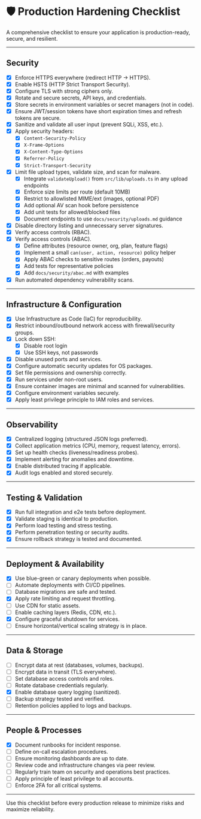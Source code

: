 # 🛡️ Production Hardening Checklist

A comprehensive checklist to ensure your application is production-ready, secure, and resilient.

---

## Security

- [x] Enforce HTTPS everywhere (redirect HTTP → HTTPS).
- [x] Enable HSTS (HTTP Strict Transport Security).
- [x] Configure TLS with strong ciphers only.
- [x] Rotate and secure secrets, API keys, and credentials.
- [x] Store secrets in environment variables or secret managers (not in code).
- [x] Ensure JWT/session tokens have short expiration times and refresh tokens are secure.
- [x] Sanitize and validate all user input (prevent SQLi, XSS, etc.).
- [x] Apply security headers:
  - [x] `Content-Security-Policy`
  - [x] `X-Frame-Options`
  - [x] `X-Content-Type-Options`
  - [x] `Referrer-Policy`
  - [x] `Strict-Transport-Security`
- [x] Limit file upload types, validate size, and scan for malware.
  - [x] Integrate `validateUpload()` from `src/lib/uploads.ts` in any upload endpoints
  - [x] Enforce size limits per route (default 10MB)
  - [x] Restrict to allowlisted MIME/ext (images, optional PDF)
  - [x] Add optional AV scan hook before persistence
  - [x] Add unit tests for allowed/blocked files
  - [x] Document endpoints to use `docs/security/uploads.md` guidance
- [x] Disable directory listing and unnecessary server signatures.
- [x] Verify access controls (RBAC).
- [x] Verify access controls (ABAC).
  - [x] Define attributes (resource owner, org, plan, feature flags)
  - [x] Implement a small `can(user, action, resource)` policy helper
  - [x] Apply ABAC checks to sensitive routes (orders, payouts)
  - [x] Add tests for representative policies
  - [x] Add `docs/security/abac.md` with examples
- [x] Run automated dependency vulnerability scans.

---

## Infrastructure & Configuration

- [x] Use Infrastructure as Code (IaC) for reproducibility.
- [x] Restrict inbound/outbound network access with firewall/security groups.
- [x] Lock down SSH: 
  - [x] Disable root login
  - [x] Use SSH keys, not passwords
- [x] Disable unused ports and services.
- [x] Configure automatic security updates for OS packages.
- [x] Set file permissions and ownership correctly.
- [x] Run services under non-root users.
- [x] Ensure container images are minimal and scanned for vulnerabilities.
- [x] Configure environment variables securely.
- [x] Apply least privilege principle to IAM roles and services.

---

## Observability

- [x] Centralized logging (structured JSON logs preferred).
- [x] Collect application metrics (CPU, memory, request latency, errors).
- [x] Set up health checks (liveness/readiness probes).
- [x] Implement alerting for anomalies and downtime.
- [x] Enable distributed tracing if applicable.
- [x] Audit logs enabled and stored securely.

---

## Testing & Validation

- [x] Run full integration and e2e tests before deployment.
- [x] Validate staging is identical to production.
- [x] Perform load testing and stress testing.
- [x] Perform penetration testing or security audits.
- [x] Ensure rollback strategy is tested and documented.

---

## Deployment & Availability

- [x] Use blue-green or canary deployments when possible.
- [ ] Automate deployments with CI/CD pipelines.
- [ ] Database migrations are safe and tested.
- [x] Apply rate limiting and request throttling.
- [ ] Use CDN for static assets.
- [ ] Enable caching layers (Redis, CDN, etc.).
- [x] Configure graceful shutdown for services.
- [ ] Ensure horizontal/vertical scaling strategy is in place.

---

## Data & Storage

- [ ] Encrypt data at rest (databases, volumes, backups).
- [ ] Encrypt data in transit (TLS everywhere).
- [ ] Set database access controls and roles.
- [ ] Rotate database credentials regularly.
- [x] Enable database query logging (sanitized).
- [ ] Backup strategy tested and verified.
- [ ] Retention policies applied to logs and backups.

---

## People & Processes

- [x] Document runbooks for incident response.
- [ ] Define on-call escalation procedures.
- [ ] Ensure monitoring dashboards are up to date.
- [ ] Review code and infrastructure changes via peer review.
- [ ] Regularly train team on security and operations best practices.
- [ ] Apply principle of least privilege to all accounts.
- [ ] Enforce 2FA for all critical systems.

---

 Use this checklist before every production release to minimize risks and maximize reliability.
